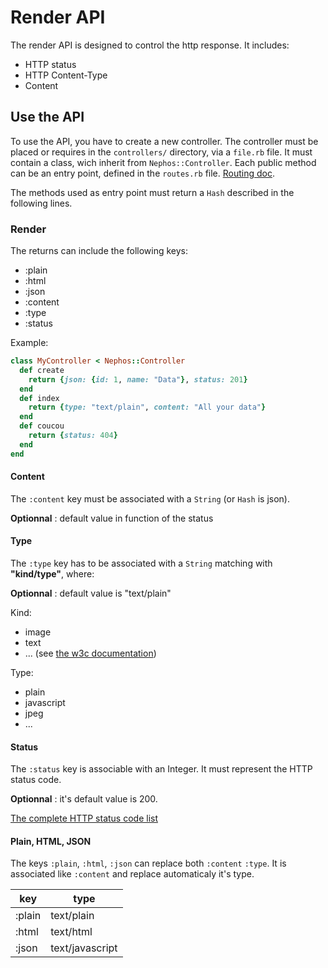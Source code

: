 # Render API

The render API is designed to control the http response.
It includes:

- HTTP status
- HTTP Content-Type
- Content

## Use the API

To use the API, you have to create a new controller.
The controller must be placed or requires in the ``controllers/`` directory, via a ``file.rb`` file. It must contain a class, wich inherit from ``Nephos::Controller``.
Each public method can be an entry point, defined in the ``routes.rb`` file. [Routing doc](GUIDE_ROUTING.md).

The methods used as entry point must return a ``Hash`` described in the following lines.

### Render

The returns can include the following keys:

- :plain
- :html
- :json
- :content
- :type
- :status

Example:

```ruby
class MyController < Nephos::Controller
  def create
    return {json: {id: 1, name: "Data"}, status: 201}
  end
  def index
    return {type: "text/plain", content: "All your data"}
  end
  def coucou
    return {status: 404}
  end
end
```

#### Content

The ``:content`` key must be associated with a ``String`` (or ``Hash`` is json).

**Optionnal** : default value in function of the status

#### Type

The ``:type`` key has to be associated with a ``String`` matching with **"kind/type"**, where:

**Optionnal** : default value is "text/plain"

Kind:

- image
- text
- ... (see [the w3c documentation](http://www.w3.org/Protocols/rfc1341/4_Content-Type.html))

Type:

- plain
- javascript
- jpeg
- ...

#### Status

The ``:status`` key is associable with an Integer. It must represent the HTTP status code.

**Optionnal** : it's default value is 200.

[The complete HTTP status code list](https://en.wikipedia.org/wiki/List_of_HTTP_status_codes)


#### Plain, HTML, JSON

The keys ``:plain``, ``:html``, ``:json`` can replace both ``:content`` ``:type``. It is associated like ``:content`` and replace automaticaly it's type.

key | type
---|---
:plain|text/plain
:html|text/html
:json|text/javascript
